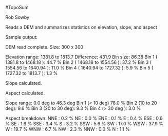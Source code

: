 #TopoSum

Rob Sowby

Reads a DEM and summarizes statistics on elevation, slope, and aspect

Sample output:

DEM read complete. Size: 300 x 300

Elevation range: 1381.8 to 1813.7
Difference: 431.9
Bin size: 86.38
Bin 1 ( 1381.8 to 1468.18 ): 44.7 %
Bin 2 ( 1468.18 to 1554.56 ): 37.2 %
Bin 3 ( 1554.56 to 1640.94 ): 11.0 %
Bin 4 ( 1640.94 to 1727.32 ): 5.9 %
Bin 5 ( 1727.32 to 1813.7 ): 1.3 %

Slope calculated.

Aspect calculated.

Slope range: 0.0 deg to 46.3 deg
Bin 1 (< 10 deg) 78.0 %
Bin 2 (10 to 20 deg): 9.6 %
Bin 3 (20 to 30 deg): 9.3 %
Bin 4 (> 30 deg ): 3.0 %

Aspect breakdown:
NNE : 0.2 %
NE : 0.0 %
ENE : 0.1 %
E : 0.4 %
ESE : 0.6 %
SE : 1.6 %
SSE : 3.4 %
S : 3.2 %
SSW : 5.6 %
SW : 17.0 %
WSW : 37.9 %
W : 19.7 %
WNW : 6.7 %
NW : 2.3 %
NNW : 0.0 %
N : 1.1 %
